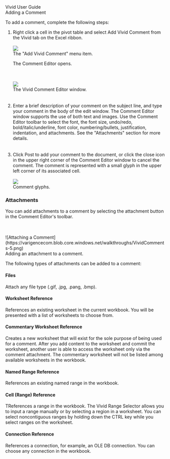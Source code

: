 <div class="LanguageTitle">Vivid User Guide</div>

<div class="TopicHeader">Adding a Comment</div>
<p class="bodyText">To add a comment, complete the following steps:</p>
<ol>
<li>Right click a cell in the pivot table and select Add Vivid Comment from the Vivid tab on the Excel ribbon.
<br></br>
<div> <img src="https://varigencecom.blob.core.windows.net/walkthroughs/VividComments-2.png"/> </div>
<div class="caption"> The "Add Vivid Comment" menu item.</div>

<p>The Comment Editor opens.</p>
<br></br>
<img src="https://varigencecom.blob.core.windows.net/walkthroughs/VividComments-3.png" />
<div class="caption" /> The Vivid Comment Editor window. </div>
<br></br>
</li>
<li>Enter a brief description of your comment on the subject line, and type your comment in the body of the edit window. The Comment Editor window supports the use of both text and images. Use the Comment Editor toolbar to select the font, the font size, undo/redo, bold/italic/underline, font color, numbering/bullets, justification, indentation, and attachments. See the "Attachments" section for more details.</li>
<br></br>
<li>Click Post to add your comment to the document, or click the close icon in the upper right corner of the Comment Editor window to cancel the comment. The comment is represented with a small glyph in the upper left corner of its associated cell.
<br></br>
<div><img src="https://varigencecom.blob.core.windows.net/walkthroughs/VividComments-4.png"/></div>
<div class="caption">Comment glyphs.</div>
</li>
</ol>

<h3>Attachments</h3>

<p class="bodyText">You can add attachments to a comment by selecting the attachment button in the Comment Editor's toolbar.</p>
<br></br>
![Attaching a Comment](https://varigencecom.blob.core.windows.net/walkthroughs/VividComments-5.png)
<div class="caption">Adding an attachment to a comment.</div>
<p class="bodyText">The following types of attachments can be added to a comment:</p>

<h4>Files</h4>
<p class="bodyText">Attach any file type (.gif, .jpg, .pang, .bmp).   </p>

<h4>Worksheet Reference</h4>
<p>  References an existing worksheet in the current workbook. You will be presented with a list of worksheets to choose from. </p>

<h4>Commentary Worksheet Reference</h4>
<p class="bodyText"> Creates a new worksheet that will exist for the sole purpose of being used for a comment. After you add content to the worksheet and commit the worksheet, another user is able to access the worksheet only via the comment attachment. The commentary worksheet will not be listed among available worksheets in the workbook. </p>

<h4>Named Range Reference</h4>
<p class="bodyText">References an existing named range in the workbook.</p>

<h4>Cell (Range) Reference</h4>
<p class="bodyText">TReferences a range in the workbook. The Vivid Range Selector allows you to input a range manually or by selecting a region in a worksheet. You can select noncontiguous ranges by holding down the CTRL key while you select ranges on the worksheet. </p>

<h4>Connection Reference</h4>
<p class="bodyText">References a connection, for example, an OLE DB connection. You can choose any connection in the workbook.</p>
